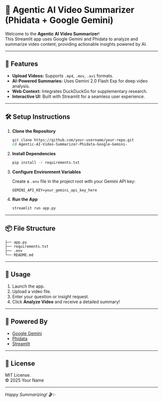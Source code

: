 # 🎥 Agentic AI Video Summarizer (Phidata + Google Gemini)

Welcome to the **Agentic AI Video Summarizer**!  
This Streamlit app uses Google Gemini and Phidata to analyze and summarize video content, providing actionable insights powered by AI.

---

## 🚀 Features

- **Upload Videos:** Supports `.mp4`, `.mov`, `.avi` formats.
- **AI-Powered Summaries:** Uses Gemini 2.0 Flash Exp for deep video analysis.
- **Web Context:** Integrates DuckDuckGo for supplementary research.
- **Interactive UI:** Built with Streamlit for a seamless user experience.

---

## 🛠️ Setup Instructions

1. **Clone the Repository**
    ```bash
    git clone https://github.com/your-username/your-repo.git
    cd Agentic-AI-Video-Summarizer-Phidata-Google-Gemini-
    ```

2. **Install Dependencies**
    ```bash
    pip install -r requirements.txt
    ```

3. **Configure Environment Variables**

    Create a `.env` file in the project root with your Gemini API key:
    ```
    GEMINI_API_KEY=your_gemini_api_key_here
    ```

4. **Run the App**
    ```bash
    streamlit run app.py
    ```

---

## 📦 File Structure

```
├── app.py
├── requirements.txt
├── .env
└── README.md
```

---

## 📝 Usage

1. Launch the app.
2. Upload a video file.
3. Enter your question or insight request.
4. Click **Analyze Video** and receive a detailed summary!

---

## 🤖 Powered By

- [Google Gemini](https://ai.google.dev/)
- [Phidata](https://phidata.com/)
- [Streamlit](https://streamlit.io/)

---

## 📄 License

MIT License.  
© 2025 Your Name

---

*Happy Summarizing! 🎬✨*
